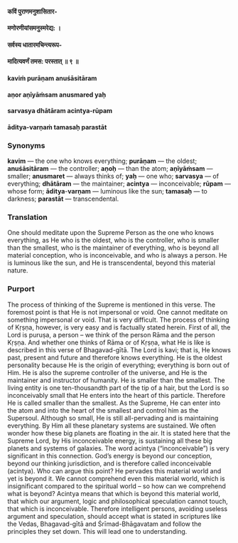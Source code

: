 #### कविं पुराणमनुशासितार-
#### मणोरणीयांसमनुस्मरेद्य: ।
#### सर्वस्य धातारमचिन्त्यरूप-
#### मादित्यवर्णं तमस: परस्तात् ॥ ९ ॥

#### kaviṁ purāṇam anuśāsitāram
#### aṇor aṇīyāṁsam anusmared yaḥ
#### sarvasya dhātāram acintya-rūpam
#### āditya-varṇaṁ tamasaḥ parastāt

### Synonyms

**kavim** — the one who knows everything; **purāṇam** — the oldest; **anuśāsitāram** — the controller; **aṇoḥ** — than the atom; **aṇīyāṁsam** — smaller; **anusmaret** — always thinks of; **yaḥ** — one who; **sarvasya** — of everything; **dhātāram** — the maintainer; **acintya** — inconceivable; **rūpam** — whose form; **āditya**-**varṇam** — luminous like the sun; **tamasaḥ** — to darkness; **parastāt** — transcendental.

### Translation

One should meditate upon the Supreme Person as the one who knows everything, as He who is the oldest, who is the controller, who is smaller than the smallest, who is the maintainer of everything, who is beyond all material conception, who is inconceivable, and who is always a person. He is luminous like the sun, and He is transcendental, beyond this material nature.

### Purport

The process of thinking of the Supreme is mentioned in this verse. The foremost point is that He is not impersonal or void. One cannot meditate on something impersonal or void. That is very difficult. The process of thinking of Kṛṣṇa, however, is very easy and is factually stated herein. First of all, the Lord is puruṣa, a person – we think of the person Rāma and the person Kṛṣṇa. And whether one thinks of Rāma or of Kṛṣṇa, what He is like is described in this verse of Bhagavad-gītā. The Lord is kavi; that is, He knows past, present and future and therefore knows everything. He is the oldest personality because He is the origin of everything; everything is born out of Him. He is also the supreme controller of the universe, and He is the maintainer and instructor of humanity. He is smaller than the smallest. The living entity is one ten-thousandth part of the tip of a hair, but the Lord is so inconceivably small that He enters into the heart of this particle. Therefore He is called smaller than the smallest. As the Supreme, He can enter into the atom and into the heart of the smallest and control him as the Supersoul. Although so small, He is still all-pervading and is maintaining everything. By Him all these planetary systems are sustained. We often wonder how these big planets are floating in the air. It is stated here that the Supreme Lord, by His inconceivable energy, is sustaining all these big planets and systems of galaxies. The word acintya (“inconceivable”) is very significant in this connection. God’s energy is beyond our conception, beyond our thinking jurisdiction, and is therefore called inconceivable (acintya). Who can argue this point? He pervades this material world and yet is beyond it. We cannot comprehend even this material world, which is insignificant compared to the spiritual world – so how can we comprehend what is beyond? Acintya means that which is beyond this material world, that which our argument, logic and philosophical speculation cannot touch, that which is inconceivable. Therefore intelligent persons, avoiding useless argument and speculation, should accept what is stated in scriptures like the Vedas, Bhagavad-gītā and Śrīmad-Bhāgavatam and follow the principles they set down. This will lead one to understanding.